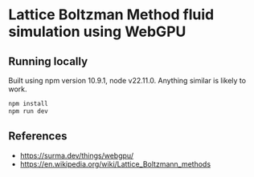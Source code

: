 # Lattice Boltzman Method fluid simulation using WebGPU

## Running locally
Built using npm version 10.9.1, node v22.11.0. Anything similar is likely to work.

```sh
npm install
npm run dev
```

## References
- https://surma.dev/things/webgpu/
- https://en.wikipedia.org/wiki/Lattice_Boltzmann_methods